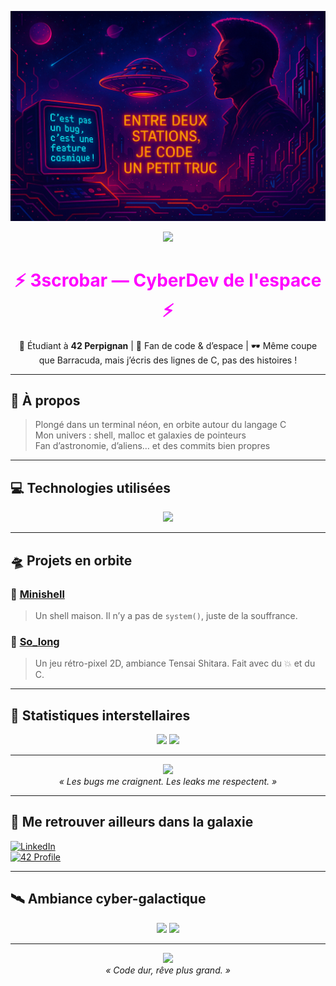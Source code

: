 <p align="center">
  <img src="https://raw.githubusercontent.com/3scrobar/3scrobar/main/assets/banner.png" alt="3SCROBAR Banner" />
</p>

<p align="center">
  <img src="https://readme-typing-svg.herokuapp.com/?lines=Bienvenue+sur+le+profil+de+3scrobar+!;Développeur+en+formation+chez+42+Perpignan;Fan+de+code,+de+l%E2%80%99espace+et+de+Soufrance&center=true&width=1000&height=50&color=FF00FF&vCenter=true&size=22">
</p>

<h1 align="center" style="color:#FF00FF;">⚡ 3scrobar — CyberDev de l'espace ⚡</h1>
<p align="center">
  🧠 Étudiant à <strong>42 Perpignan</strong> | 🚀 Fan de code & d’espace | 🕶️ Même coupe que Barracuda, mais j’écris des lignes de C, pas des histoires !
</p>

---

## 🌌 À propos

> Plongé dans un terminal néon, en orbite autour du langage C  
> Mon univers : shell, malloc et galaxies de pointeurs  
> Fan d’astronomie, d’aliens… et des commits bien propres

---

## 💻 Technologies utilisées

<p align="center">
  <img src="https://skillicons.dev/icons?i=c,bash,linux,git,vscode&perline=6" />
</p>

---

## 🛸 Projets en orbite

### 🧠 [Minishell](https://github.com/3scrobar/Minishell)
> Un shell maison. Il n’y a pas de `system()`, juste de la souffrance.

### 👾 [So_long](https://github.com/3scrobar/so_long)
> Un jeu rétro-pixel 2D, ambiance Tensai Shitara. Fait avec du 💥 et du C.

---

## 🔮 Statistiques interstellaires

<p align="center">
  <img src="https://github-readme-stats.vercel.app/api?username=3scrobar&show_icons=true&theme=tokyonight" />
  <img src="https://github-readme-stats.vercel.app/api/top-langs/?username=3scrobar&layout=compact&theme=tokyonight" />
</p>

---

<p align="center">
  <img src="https://media.giphy.com/media/v1.Y2lkPTc5MGI3NjExNTA4YTBiNmJpMGswM3BuNTVqM3JnYW1jazM3NDd1d3JvbjNta3hlZyZlcD12MV9naWZzX3NlYXJjaCZjdD1n/2IudUHdI075HL02Pkk/giphy.gif" width="240"/>
  <br>
  <em>« Les bugs me craignent. Les leaks me respectent. »</em>
</p>

---

## 🧭 Me retrouver ailleurs dans la galaxie

[![LinkedIn](https://img.shields.io/badge/LinkedIn-3scrobar-0A66C2?style=for-the-badge&logo=linkedin&logoColor=white)](https://www.linkedin.com/in/thomas-le-sauter-629152337)  
[![42 Profile](https://img.shields.io/badge/42_Profile-black?style=for-the-badge&logo=42&logoColor=white)](https://profile.intra.42.fr/users/3scrobar)

---

## 🛰️ Ambiance cyber-galactique

<p align="center">
  <img src="https://media.giphy.com/media/v1.Y2lkPTc5MGI3NjExNTA4YTBiNmJpMGswM3BuNTVqM3JnYW1jazM3NDd1d3JvbjNta3hlZyZlcD12MV9naWZzX3NlYXJjaCZjdD1n/3o6ZtfHI04l9bdLNmM/giphy.gif" width="300" />
  <img src="https://media.giphy.com/media/3ov9jNziFTMfzSumAw/giphy.gif" width="300" />
</p>

---

<p align="center">
  <img src="https://media.giphy.com/media/QGE6fQc8mrTASBVxhF/giphy.gif" width="300"/>
  <br><em>« Code dur, rêve plus grand. »</em>
</p>
